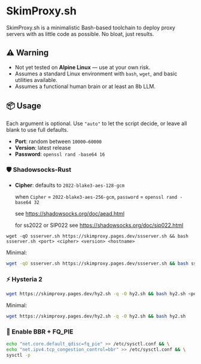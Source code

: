 # SkimProxy.sh

SkimProxy.sh is a minimalistic Bash-based toolchain to deploy proxy servers with as little code as possible. No bloat, just results.

## ⚠️ Warning

- Not yet tested on **Alpine Linux** — use at your own risk.
- Assumes a standard Linux environment with `bash`, `wget`, and basic utilities available.
- Assumes a functional human brain or at least an 8b LLM.

## 📦 Usage

Each argument is optional. Use `"auto"` to let the script decide, or leave all blank to use full defaults.

- **Port**: random between `10000–60000`
- **Version**: latest release
- **Password**: `openssl rand -base64 16`

### 🛡️ Shadowsocks-Rust

- **Cipher**: defaults to `2022-blake3-aes-128-gcm`

  when `Cipher` = `2022-blake3-aes-256-gcm`, `password` = `openssl rand -base64 32`

  see https://shadowsocks.org/doc/aead.html

  for ss2022 or SIP022 see https://shadowsocks.org/doc/sip022.html

```
wget -qO ssserver.sh https://skimproxy.pages.dev/ssserver.sh && bash ssserver.sh <port> <cipher> <version> <hostname>
```

Minimal:

```bash
wget -qO ssserver.sh https://skimproxy.pages.dev/ssserver.sh && bash ssserver.sh
```

### ⚡ Hysteria 2

```bash 
wget https://skimproxy.pages.dev/hy2.sh -q -O hy2.sh && bash hy2.sh <port> <version> <hostname>
```

Minimal:

```bash
wget https://skimproxy.pages.dev/hy2.sh -q -O hy2.sh && bash hy2.sh
```

### 🚀 Enable BBR + FQ_PIE

```bash
echo "net.core.default_qdisc=fq_pie" >> /etc/sysctl.conf && \
echo "net.ipv4.tcp_congestion_control=bbr" >> /etc/sysctl.conf && \
sysctl -p
```